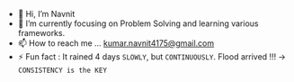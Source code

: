 <!--
**navnit75/navnit75** is a ✨ _special_ ✨ repository because its `README.md` (this file) appears on your GitHub profile.

Here are some ideas to get you started:

- 🔭 I’m currently working on ...
- 🌱 I’m currently learning ...
- 👯 I’m looking to collaborate on ...
- 🤔 I’m looking for help with ...
- 💬 Ask me about ...
- 📫 How to reach me: ...
- 😄 Pronouns: ...
- ⚡ Fun fact: ...
-->
- 👋 Hi, I’m Navnit 
- 🌱 I’m currently focusing on Problem Solving and learning various frameworks. 
- 📫 How to reach me ... kumar.navnit4175@gmail.com
- ⚡ Fun fact : It rained 4 days `SLOWLY`, but `CONTINUOUSLY`. Flood arrived !!! -> `CONSISTENCY is the KEY`
